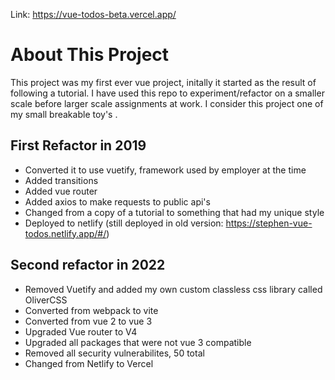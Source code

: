 Link: https://vue-todos-beta.vercel.app/

# About This Project

This project was my first ever vue project, initally it started as the result of following a tutorial. I have used this repo to experiment/refactor on a smaller scale before larger scale assignments at work. I consider this project one of my small breakable toy's .

## First Refactor in 2019
- Converted it to use vuetify, framework used by employer at the time
- Added transitions
- Added vue router
- Added axios to make requests to public api's
- Changed from a copy of a tutorial to something that had my unique style
- Deployed to netlify (still deployed in old version: https://stephen-vue-todos.netlify.app/#/)

## Second refactor in 2022
- Removed Vuetify and added my own custom classless css library called OliverCSS
- Converted from webpack to vite
- Converted from vue 2 to vue 3
- Upgraded Vue router to V4
- Upgraded all packages that were not vue 3 compatible
- Removed all security vulnerabilites, 50 total
- Changed from Netlify to Vercel
